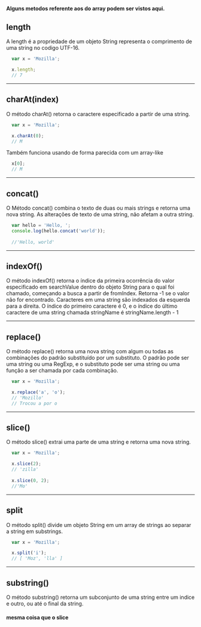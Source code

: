 #### Alguns metodos referente aos do array podem ser vistos aqui.


## length
A length é a propriedade de um objeto String representa o comprimento de uma string no codigo UTF-16.

```javascript
  var x = 'Mozilla';

  x.length;
  // 7
```

---

## charAt(index)
O método charAt() retorna o caractere especificado a partir de uma string.

```javascript
  var x = 'Mozilla';

  x.charAt(0);
  // M
```

Também funciona usando de forma parecida com um array-like 
```javascript
  x[0];
  // M
```

---


## concat() 
O Método concat() combina o texto de duas ou mais strings e retorna uma nova string. 
As alterações de texto de uma string, não afetam a outra string.

```javascript
  var hello = 'Hello, ';
  console.log(hello.concat('world'));
  
  //'Hello, world'
```

---

## indexOf()
O método indexOf() retorna o índice da primeira ocorrência do valor especificado em searchValue dentro do objeto String para o qual foi chamado, 
começando a busca a partir de fromIndex. Retorna -1 se o valor não for encontrado.
Caracteres em uma string são indexados da esquerda para a direita. O índice do primeiro caractere é 0, e o índice do último caractere de uma string chamada stringName é stringName.length - 1


---

## replace()
O método replace() retorna uma nova string com algum ou todas as combinações do padrão substituído por um substituto. 
O padrão pode ser uma string ou uma RegExp, e o substituto pode ser uma string ou uma função a ser chamada por cada combinação.

```javascript
  var x = 'Mozilla';

  x.replace('a', 'o');
  // 'Mozillo'
  // Trocou a por o
```

---

## slice()
O método slice() extrai uma parte de uma string e retorna uma nova  string.

```javascript
  var x = 'Mozilla';

  x.slice(2);
  // 'zilla'
  
  x.slice(0, 2);
  //'Mo'
```

---

## split
O método split() divide um objeto String em um array de strings ao separar a string em substrings.

```javascript
  var x = 'Mozilla';

  x.split('i');
  // [ 'Moz', 'lla' ]
```

---

## substring()
O método substring() retorna um subconjunto de uma string entre um indice e outro, ou até o final da string.
#### mesma coisa que o slice


